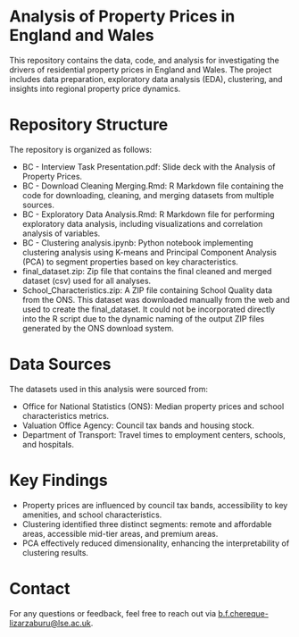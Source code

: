 # Analysis of Property Prices in England and Wales
This repository contains the data, code, and analysis for investigating the drivers of residential property prices in England and Wales. The project includes data preparation, exploratory data analysis (EDA), clustering, and insights into regional property price dynamics.

# Repository Structure
The repository is organized as follows:
- BC - Interview Task Presentation.pdf: Slide deck with the Analysis of Property Prices.
- BC - Download Cleaning Merging.Rmd: R Markdown file containing the code for downloading, cleaning, and merging datasets from multiple sources.
- BC - Exploratory Data Analysis.Rmd: R Markdown file for performing exploratory data analysis, including visualizations and correlation analysis of variables.
- BC - Clustering analysis.ipynb: Python notebook implementing clustering analysis using K-means and Principal Component Analysis (PCA) to segment properties based on key characteristics.
- final_dataset.zip: Zip file that contains the final cleaned and merged dataset (csv) used for all analyses.
- School_Characteristics.zip: A ZIP file containing School Quality data from the ONS. This dataset was downloaded manually from the web and used to create the final_dataset. It could not be incorporated directly into the R script due to the dynamic naming of the output ZIP files generated by the ONS download system.

# Data Sources
The datasets used in this analysis were sourced from:

- Office for National Statistics (ONS): Median property prices and school characteristics metrics.
- Valuation Office Agency: Council tax bands and housing stock.
- Department of Transport: Travel times to employment centers, schools, and hospitals.

# Key Findings
- Property prices are influenced by council tax bands, accessibility to key amenities, and school characteristics.
- Clustering identified three distinct segments: remote and affordable areas, accessible mid-tier areas, and premium areas.
- PCA effectively reduced dimensionality, enhancing the interpretability of clustering results.

# Contact
For any questions or feedback, feel free to reach out via b.f.chereque-lizarzaburu@lse.ac.uk.
